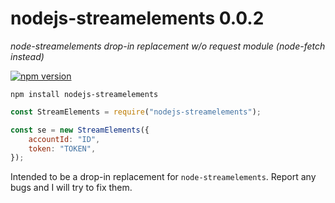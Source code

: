 # nodejs-streamelements 0.0.2
*node-streamelements drop-in replacement w/o request module (node-fetch instead)*

[![npm version](https://badge.fury.io/js/nodejs-streamelements.svg)](https://badge.fury.io/js/nodejs-streamelements)

`npm install nodejs-streamelements`

```javascript
const StreamElements = require("nodejs-streamelements");

const se = new StreamElements({
	accountId: "ID",
	token: "TOKEN",
});
```

Intended to be a drop-in replacement for `node-streamelements`. Report any bugs and I will try to fix them.
